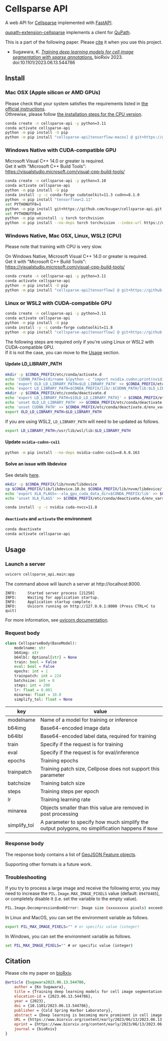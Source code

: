 # Cellsparse API

A web API for [Cellsparse](https://github.com/ksugar/cellsparse-core) implemented with [FastAPI](https://fastapi.tiangolo.com).

[qupath-extension-cellsparse](https://github.com/ksugar/qupath-extension-cellsparse) implements a client for [QuPath](https://qupath.github.io).

This is a part of the following paper. Please [cite](#citation) it when you use this project.

- Sugawara, K. [*Training deep learning models for cell image segmentation with sparse annotations.*](https://biorxiv.org/cgi/content/short/2023.06.13.544786v1) bioRxiv 2023. doi:10.1101/2023.06.13.544786

## Install

### Mac OSX (Apple silicon or AMD GPUs)

Please check that your system satisfies the requirements listed in [the official instructions](https://developer.apple.com/metal/tensorflow-plugin/).\
Othrewise, please follow [the installation steps for the CPU version](./#windows-native-mac-osx-linux-wsl2-cpu).

```bash
conda create -n cellsparse-api -y python=3.11
conda activate cellsparse-api
python -m pip install -U pip
python -m pip install "cellsparse-api[tensorflow-macos] @ git+https://github.com/ksugar/cellsparse-api.git"
```

### Windows Native with CUDA-compatible GPU

Microsoft Visual C++ 14.0 or greater is required.  
Get it with "Microsoft C++ Build Tools": https://visualstudio.microsoft.com/visual-cpp-build-tools/

```bash
conda create -n cellsparse-api -y python=3.10
conda activate cellsparse-api
python -m pip install -U pip
conda install -y -c conda-forge cudatoolkit=11.3 cudnn=8.1.0
python -m pip install "tensorflow<2.11"
set PYTHONUTF8=1
python -m pip install git+https://github.com/ksugar/cellsparse-api.git
set PYTHONUTF8=0
python -m pip uninstall -y torch torchvision
python -m pip install --no-deps torch torchvision --index-url https://download.pytorch.org/whl/cu113
```

### Windows Native, Mac OSX, Linux, WSL2 (CPU)

Please note that training with CPU is very slow.

On Windows Native, Microsoft Visual C++ 14.0 or greater is required.  
Get it with "Microsoft C++ Build Tools": https://visualstudio.microsoft.com/visual-cpp-build-tools/

```bash
conda create -n cellsparse-api -y python=3.11
conda activate cellsparse-api
python -m pip install -U pip
python -m pip install "cellsparse-api[tensorflow] @ git+https://github.com/ksugar/cellsparse-api.git"
```

### Linux or WSL2 with CUDA-compatible GPU

```bash
conda create -n cellsparse-api -y python=3.11
conda activate cellsparse-api
python -m pip install -U pip
conda install -y -c conda-forge cudatoolkit=11.8
python -m pip install "cellsparse-api[tensorflow] @ git+https://github.com/ksugar/cellsparse-api.git"
```

The following steps are required only if you're using Linux or WSL2 with CUDA-compatible GPU.  
If it is not the case, you can move to the [Usage](#usage) section.

#### Update LD_LIBRARY_PATH

```bash
mkdir -p $CONDA_PREFIX/etc/conda/activate.d
echo 'CUDNN_PATH=$(dirname $(python -c "import nvidia.cudnn;print(nvidia.cudnn.__file__)"))' > $CONDA_PREFIX/etc/conda/activate.d/env_vars.sh
echo 'export OLD_LD_LIBRARY_PATH=$LD_LIBRARY_PATH' >> $CONDA_PREFIX/etc/conda/activate.d/env_vars.sh
echo 'export LD_LIBRARY_PATH=$CONDA_PREFIX/lib/:$CUDNN_PATH/lib:$LD_LIBRARY_PATH' >> $CONDA_PREFIX/etc/conda/activate.d/env_vars.sh
mkdir -p $CONDA_PREFIX/etc/conda/deactivate.d
echo 'export LD_LIBRARY_PATH=${OLD_LD_LIBRARY_PATH}' > $CONDA_PREFIX/etc/conda/deactivate.d/env_vars.sh
echo 'unset OLD_LD_LIBRARY_PATH' >> $CONDA_PREFIX/etc/conda/deactivate.d/env_vars.sh
echo 'unset CUDNN_PATH' >> $CONDA_PREFIX/etc/conda/deactivate.d/env_vars.sh
export OLD_LD_LIBRARY_PATH=$LD_LIBRARY_PATH
```

If you are using WSL2, `LD_LIBRARY_PATH` will need to be updated as follows.

```bash
export LD_LIBRARY_PATH=/usr/lib/wsl/lib:$LD_LIBRARY_PATH
```

#### Update `nvidia-cudnn-cu11`

```bash
python -m pip install --no-deps nvidia-cudnn-cu11==8.6.0.163
```

#### Solve an issue with libdevice

See details [here](https://github.com/tensorflow/tensorflow/issues/58681#issuecomment-1333849966).

```bash
mkdir -p $CONDA_PREFIX/lib/nvvm/libdevice
cp $CONDA_PREFIX/lib/libdevice.10.bc $CONDA_PREFIX/lib/nvvm/libdevice/
echo 'export XLA_FLAGS=--xla_gpu_cuda_data_dir=$CONDA_PREFIX/lib' >> $CONDA_PREFIX/etc/conda/activate.d/env_vars.sh
echo 'unset XLA_FLAGS' >> $CONDA_PREFIX/etc/conda/deactivate.d/env_vars.sh
```

```bash
conda install -y -c nvidia cuda-nvcc=11.8
```

#### `deactivate` and `activate` the environment

```bash
conda deactivate
conda activate cellsparse-api
```

## Usage

### Launch a server

```bash
uvicorn cellsparse_api.main:app
```

The command above will launch a server at http://localhost:8000.

```
INFO:     Started server process [21258]
INFO:     Waiting for application startup.
INFO:     Application startup complete.
INFO:     Uvicorn running on http://127.0.0.1:8000 (Press CTRL+C to quit)
```

For more information, see [uvicorn documentation](https://www.uvicorn.org/#command-line-options).

### Request body

```python
class CellsparseBody(BaseModel):
    modelname: str
    b64img: str
    b64lbl: Optional[str] = None
    train: bool = False
    eval: bool = False
    epochs: int = 1
    trainpatch: int = 224
    batchsize: int = 8
    steps: int = 200
    lr: float = 0.001
    minarea: float = 10.0
    simplify_tol: float = None
```

| key          | value                                                                                             |
| ------------ | ------------------------------------------------------------------------------------------------- |
| modelname    | Name of a model for training or inference                                                         |
| b64img       | Base64-encoded image data                                                                         |
| b64lbl       | Base64-encoded label data, required for training                                                  |
| train        | Specify if the request is for training                                                            |
| eval         | Specify if the request is for eval/inference                                                      |
| epochs       | Training epochs                                                                                   |
| trainpatch   | Training patch size, Cellpose does not support this parameter                                     |
| batchsize    | Training batch size                                                                               |
| steps        | Training steps per epoch                                                                          |
| lr           | Training learning rate                                                                            |
| minarea      | Objects smaller than this value are removed in post processing                                    |
| simplify_tol | A parameter to specify how much simplify the output polygons, no simplification happens if `None` |

### Response body

The response body contains a list of [GeoJSON Feature objects](https://geojson.org).

Supporting other formats is a future work.

### Troubleshooting

If you try to process a large image and receive the following error, you may need to increase the `PIL.Image.MAX_IMAGE_PIXELS` value (default: `89478485`), or completely disable it (i.e. set the variable to the empty value).

```bash
PIL.Image.DecompressionBombError: Image size (xxxxxxxxx pixels) exceeds limit of 178956970 pixels, could be decompression bomb DOS attack.
```

In Linux and MacOS, you can set the environment variable as follows.

```bash
export PIL_MAX_IMAGE_PIXELS="" # or specific value (integer)
```

In Windows, you can set the environment variable as follows.

```cmd
set PIL_MAX_IMAGE_PIXELS="" # or specific value (integer)
```

## Citation

Please cite my paper on [bioRxiv](https://biorxiv.org/cgi/content/short/2023.06.13.544786v1).

```.bib
@article {Sugawara2023.06.13.544786,
	author = {Ko Sugawara},
	title = {Training deep learning models for cell image segmentation with sparse annotations},
	elocation-id = {2023.06.13.544786},
	year = {2023},
	doi = {10.1101/2023.06.13.544786},
	publisher = {Cold Spring Harbor Laboratory},
	abstract = {Deep learning is becoming more prominent in cell image analysis. However, collecting the annotated data required to train efficient deep-learning models remains a major obstacle. I demonstrate that functional performance can be achieved even with sparsely annotated data. Furthermore, I show that the selection of sparse cell annotations significantly impacts performance. I modified Cellpose and StarDist to enable training with sparsely annotated data and evaluated them in conjunction with ELEPHANT, a cell tracking algorithm that internally uses U-Net based cell segmentation. These results illustrate that sparse annotation is a generally effective strategy in deep learning-based cell image segmentation. Finally, I demonstrate that with the help of the Segment Anything Model (SAM), it is feasible to build an effective deep learning model of cell image segmentation from scratch just in a few minutes.Competing Interest StatementKS is employed part-time by LPIXEL Inc.},
	URL = {https://www.biorxiv.org/content/early/2023/06/13/2023.06.13.544786},
	eprint = {https://www.biorxiv.org/content/early/2023/06/13/2023.06.13.544786.full.pdf},
	journal = {bioRxiv}
}
```
